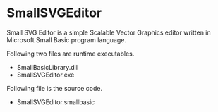 SmallSVGEditor
==============

Small SVG Editor is a simple Scalable Vector Graphics editor written in Microsoft Small Basic program language.

Following two files are runtime executables.
- SmallBasicLibrary.dll
- SmallSVGEditor.exe

Following file is the source code.
- SmallSVGEditor.smallbasic
